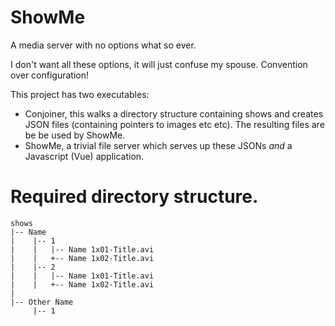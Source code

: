 # ShowMe
A media server with no options what so ever.

I don't want all these options, it will just confuse my spouse. Convention over
configuration!

This project has two executables:
- Conjoiner, this walks a directory structure containing shows and creates JSON
  files (containing pointers to images etc etc). The resulting files are be be
  used by ShowMe.
- ShowMe, a trivial file server which serves up these JSONs _and_ a Javascript
  (Vue) application.


# Required directory structure.

```
shows
|-- Name
|    |-- 1
|    |   |-- Name 1x01-Title.avi
|    |   +-- Name 1x02-Title.avi
|    |-- 2
|    |   |-- Name 1x01-Title.avi
|    |   +-- Name 1x02-Title.avi
|
|-- Other Name
     |-- 1

```
